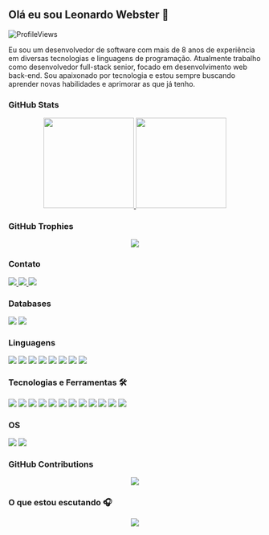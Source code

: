 ## Olá eu sou Leonardo Webster 👋

![ProfileViews](https://komarev.com/ghpvc/?username=websterl3o&style=flat-square)

Eu sou um desenvolvedor de software com mais de 8 anos de experiência em diversas tecnologias e linguagens de programação. Atualmente trabalho como desenvolvedor full-stack senior, focado em desenvolvimento web back-end. Sou apaixonado por tecnologia e estou sempre buscando aprender novas habilidades e aprimorar as que já tenho.

### GitHub Stats

<div align="center">
    <a href="https://github.com/websterl3o">
        <img height="180em" src="https://github-readme-stats.vercel.app/api?username=websterl3o&show_icons=true&theme=dark&include_all_commits=true&count_private=true&locale=pt-br&custom_title=Leonardo%20Webster's%20GitHub%20Stats"/>
        <img height="180em" src="https://github-readme-stats.vercel.app/api/top-langs/?username=websterl3o&layout=compact&langs_count=8&theme=dark&locale=pt-br"/>
    </a>
</div>

### GitHub Trophies

<div align="center">
    <img src="https://github-profile-trophy.vercel.app/?username=websterl3o&theme=darkhub&column=7&margin-w=15&margin-h=15" />
</div>

### Contato

<div align="left">
    <!-- Gmail -->
    <a href="mailto:leonardowebster15@gmail.com" target="_blank">
        <img src="https://img.shields.io/badge/-gmail-%23fff?style=for-the-badge&logo=gmail" target="_blank">
    </a>
    <!-- Linkedin -->
    <a href="https://www.linkedin.com/in/leonardo-webster/" target="_blank">
        <img src="https://img.shields.io/badge/-LinkedIn-%230077B5?style=for-the-badge&logo=linkedin&logoColor=white" target="_blank">
    </a> 
    <!-- Telegram -->
    <a href="https://t.me/leonardowebster" target="_blank">
        <img src="https://img.shields.io/badge/-telegram-%230c1c33?style=for-the-badge&logo=telegram" target="_blank">
    </a>
</div>

### Databases

<div align="left">
    <img src="https://img.shields.io/badge/-MongoDB-%23fff?style=for-the-badge&logo=mongodb&logoColor=47A248" target="_blank">
    <img src="https://img.shields.io/badge/-MySQL-%23fff?style=for-the-badge&logo=mysql&logoColor=4479A1" target="_blank">
</div>

### Linguagens

<div align="left">
    <img src="https://img.shields.io/badge/-CSS-%23fff?style=for-the-badge&logo=css3&logoColor=1572B6" target="_blank">
    <img src="https://img.shields.io/badge/-JavaScript-%23fff?style=for-the-badge&logo=javascript&logoColor=F7DF1E" target="_blank">
    <img src="https://img.shields.io/badge/-HTML5-%23fff?style=for-the-badge&logo=html5&logoColor=E34F26" target="_blank">
    <img src="https://img.shields.io/badge/-PHP-%23fff?style=for-the-badge&logo=php&logoColor=777BB4" target="_blank">
    <img src="https://img.shields.io/badge/-Python-%23fff?style=for-the-badge&logo=python&logoColor=3776AB" target="_blank">
    <img src="https://img.shields.io/badge/-SQL-%23fff?style=for-the-badge&logo=postgresql&logoColor=336791" target="_blank">
    <img src="https://img.shields.io/badge/-Shell%20Script-%23fff?style=for-the-badge&logo=gnu-bash&logoColor=4EAA25" target="_blank">
    <img src="https://img.shields.io/badge/-TypeScript-%23fff?style=for-the-badge&logo=typescript&logoColor=3178C6" target="_blank">
</div>

### Tecnologias e Ferramentas 🛠

<div align="left">
    <img src="https://img.shields.io/badge/-Docker-%23fff?style=for-the-badge&logo=docker&logoColor=2496ED" target="_blank">
    <img src="https://img.shields.io/badge/-Figma-%23fff?style=for-the-badge&logo=figma&logoColor=F24E1E" target="_blank">  
    <img src="https://img.shields.io/badge/-Filamentphp-%23fff?style=for-the-badge&logo=filamentphp&logoColor=FF2D20" target="_blank">
    <img src="https://img.shields.io/badge/-Git-%23fff?style=for-the-badge&logo=git&logoColor=F05032" target="_blank">
    <img src="https://img.shields.io/badge/-GitHub-%23fff?style=for-the-badge&logo=github&logoColor=181717" target="_blank">
    <img src="https://img.shields.io/badge/-Insomnia-%23fff?style=for-the-badge&logo=insomnia&logoColor=5849BE" target="_blank">
    <img src="https://img.shields.io/badge/-Jira-%23fff?style=for-the-badge&logo=jira&logoColor=0052CC" target="_blank">
    <img src="https://img.shields.io/badge/-Laravel-%23fff?style=for-the-badge&logo=laravel&logoColor=FF2D20" target="_blank">
    <img src="https://img.shields.io/badge/-Postman-%23fff?style=for-the-badge&logo=postman&logoColor=FF6C37" target="_blank">
    <img src="https://img.shields.io/badge/-Trello-%23fff?style=for-the-badge&logo=trello&logoColor=0079BF" target="_blank">
    <img src="https://img.shields.io/badge/-Vue.js-%23fff?style=for-the-badge&logo=vue.js&logoColor=4FC08D" target="_blank">
    <img src="https://img.shields.io/badge/-VSCode-%23fff?style=for-the-badge&logo=visual-studio-code&logoColor=007ACC" target="_blank">
</div>

### OS

<div align="left">
    <img src="https://img.shields.io/badge/-Linux-%23fff?style=for-the-badge&logo=linux&logoColor=FCC624" target="_blank">
    <img src="https://img.shields.io/badge/-MacOS-%23fff?style=for-the-badge&logo=apple&logoColor=999999" target="_blank">
</div>

### GitHub Contributions

<!-- Snake animation -->
<div align="center">
    <img src="https://github.com/websterl3o/websterl3o/blob/output/github-contribution-grid-snake.svg" />
</div>

### O que estou escutando 🎧

<div align="center">
    <a href="https://open.spotify.com/user/leonardowebster" target="_blank">
        <img src="https://spotify-recently-played-readme.vercel.app/api?user=leonardowebster&width=1000&count=10">
    </a>
</div>
